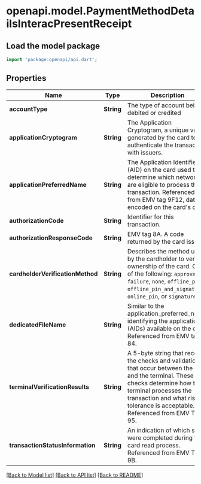 # openapi.model.PaymentMethodDetailsInteracPresentReceipt

## Load the model package
```dart
import 'package:openapi/api.dart';
```

## Properties
Name | Type | Description | Notes
------------ | ------------- | ------------- | -------------
**accountType** | **String** | The type of account being debited or credited | [optional] 
**applicationCryptogram** | **String** | The Application Cryptogram, a unique value generated by the card to authenticate the transaction with issuers. | [optional] 
**applicationPreferredName** | **String** | The Application Identifier (AID) on the card used to determine which networks are eligible to process the transaction. Referenced from EMV tag 9F12, data encoded on the card's chip. | [optional] 
**authorizationCode** | **String** | Identifier for this transaction. | [optional] 
**authorizationResponseCode** | **String** | EMV tag 8A. A code returned by the card issuer. | [optional] 
**cardholderVerificationMethod** | **String** | Describes the method used by the cardholder to verify ownership of the card. One of the following: `approval`, `failure`, `none`, `offline_pin`, `offline_pin_and_signature`, `online_pin`, or `signature`. | [optional] 
**dedicatedFileName** | **String** | Similar to the application_preferred_name, identifying the applications (AIDs) available on the card. Referenced from EMV tag 84. | [optional] 
**terminalVerificationResults** | **String** | A 5-byte string that records the checks and validations that occur between the card and the terminal. These checks determine how the terminal processes the transaction and what risk tolerance is acceptable. Referenced from EMV Tag 95. | [optional] 
**transactionStatusInformation** | **String** | An indication of which steps were completed during the card read process. Referenced from EMV Tag 9B. | [optional] 

[[Back to Model list]](../README.md#documentation-for-models) [[Back to API list]](../README.md#documentation-for-api-endpoints) [[Back to README]](../README.md)


